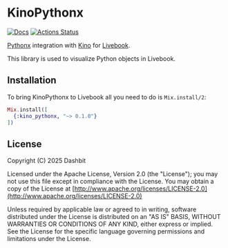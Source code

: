 # KinoPythonx

[![Docs](https://img.shields.io/badge/hex.pm-docs-8e7ce6.svg)](https://hexdocs.pm/kino_pythonx)
[![Actions Status](https://github.com/livebook-dev/kino_pythonx/workflows/Test/badge.svg)](https://github.com/livebook-dev/kino_pythonx/actions)

[Pythonx](https://github.com/livebook-dev/pythonx) integration with
[Kino](https://github.com/livebook-dev/kino) for [Livebook](https://github.com/livebook-dev/livebook).

This library is used to visualize Python objects in Livebook.

## Installation

To bring KinoPythonx to Livebook all you need to do is `Mix.install/2`:

```elixir
Mix.install([
  {:kino_pythonx, "~> 0.1.0"}
])
```

## License

Copyright (C) 2025 Dashbit

Licensed under the Apache License, Version 2.0 (the "License");
you may not use this file except in compliance with the License.
You may obtain a copy of the License at [http://www.apache.org/licenses/LICENSE-2.0](http://www.apache.org/licenses/LICENSE-2.0)

Unless required by applicable law or agreed to in writing, software
distributed under the License is distributed on an "AS IS" BASIS,
WITHOUT WARRANTIES OR CONDITIONS OF ANY KIND, either express or implied.
See the License for the specific language governing permissions and
limitations under the License.
